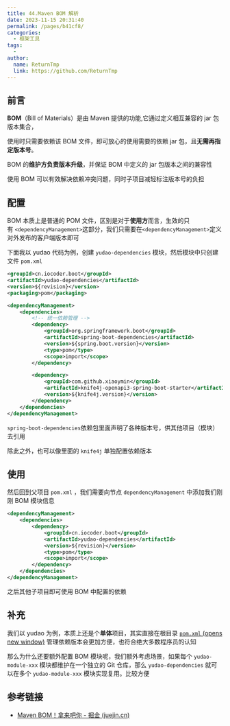 ```yaml
---
title: 44.Maven BOM 解析
date: 2023-11-15 20:31:40
permalink: /pages/b41cf8/
categories:
  - 框架工具
tags:
  - 
author: 
  name: ReturnTmp
  link: https://github.com/ReturnTmp
---
```


## 前言

**BOM**（Bill of Materials）是由 Maven 提供的功能,它通过定义相互兼容的 jar 包版本集合，

使用时只需要依赖该 BOM 文件，即可放心的使用需要的依赖 jar 包，且**无需再指定版本号**。

BOM 的**维护方负责版本升级**，并保证 BOM 中定义的 jar 包版本之间的兼容性 

使用 BOM 可以有效解决依赖冲突问题，同时子项目减轻标注版本号的负担


## 配置

BOM 本质上是普通的 POM 文件，区别是对于**使用方**而言，生效的只有 `<dependencyManagement>`这部分，我们只需要在`<dependencyManagement>`定义对外发布的客户端版本即可

下面我以 yudao 代码为例，创建 `yudao-dependencies` 模块，然后模块中只创建文件 `pom.xml`

```xml
<groupId>cn.iocoder.boot</groupId>  
<artifactId>yudao-dependencies</artifactId>  
<version>${revision}</version>  
<packaging>pom</packaging>

<dependencyManagement>
    <dependencies>
		<!-- 统一依赖管理 -->  
		<dependency>  
		    <groupId>org.springframework.boot</groupId>  
		    <artifactId>spring-boot-dependencies</artifactId>  
		    <version>${spring.boot.version}</version>  
		    <type>pom</type>  
		    <scope>import</scope>  
		</dependency>

		<dependency>  
		    <groupId>com.github.xiaoymin</groupId>  
		    <artifactId>knife4j-openapi3-spring-boot-starter</artifactId>  
		    <version>${knife4j.version}</version>  
		</dependency>
    </dependencies>
</dependencyManagement>
```

`spring-boot-dependencies`依赖包里面声明了各种版本号，供其他项目（模块）去引用

除此之外，也可以像里面的 `knife4j` 单独配置依赖版本

## 使用

然后回到父项目 `pom.xml` ，我们需要向节点 `dependencyManagement` 中添加我们刚刚 BOM 模块信息

```xml
<dependencyManagement>  
    <dependencies>  
        <dependency>  
            <groupId>cn.iocoder.boot</groupId>  
            <artifactId>yudao-dependencies</artifactId>  
            <version>${revision}</version>  
            <type>pom</type>  
            <scope>import</scope>  
        </dependency>  
    </dependencies>  
</dependencyManagement>
```

之后其他子项目即可使用 BOM 中配置的依赖

## 补充

我们以 yudao 为例，本质上还是个**单体**项目，其实直接在根目录 [`pom.xml` (opens new window)](https://github.com/YunaiV/ruoyi-vue-pro/blob/master/pom.xml) 管理依赖版本会更加方便，也符合绝大多数程序员的认知

那么为什么还要额外配置 BOM 模块呢，我们额外考虑场景，如果每个 `yudao-module-xxx` 模块都维护在一个独立的 Git 仓库，那么 `yudao-dependencies` 就可以在多个 `yudao-module-xxx` 模块实现复用。比较方便


## 参考链接

- [Maven BOM！拿来吧你 - 掘金 (juejin.cn)](https://juejin.cn/post/6987553343983845407#heading-0)


